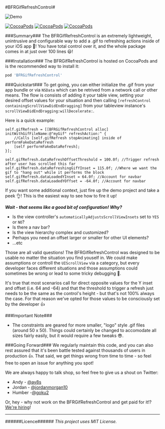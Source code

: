 #BFRGifRefreshControl#

![Demo](https://s3.amazonaws.com/f.cl.ly/items/2H053X262o351Z122O3M/Screen%20Recording%202016-04-28%20at%2012.55%20PM.gif?v=2cc44e39)

[![CocoaPods](https://img.shields.io/cocoapods/p/BFRGifRefreshControl.svg)]() [![CocoaPods](https://img.shields.io/cocoapods/v/BFRGifRefreshControl.svg)]() [![CocoaPods](https://img.shields.io/cocoapods/l/BFRGifRefreshControl.svg)]()

###Summary###
The BFRGifRefreshControl is an extremely lightweight, unintrusive and configurable way to add a .gif to refreshing actions inside of your iOS app 📱! You have total control over it, and the whole package comes in at just over 100 lines 😃!

###Installation###
The BFRGifRefreshControl is hosted on CocoaPods and is the recommended way to install it:
```ruby
pod 'BFRGifRefreshControl'
```

###Quickstart###
To get going, you can either initialize the .gif from your app bundle or via `NSData` which can be retrived from a network call or other means.
The flow is consists of adding it your table view, setting your desired offset values for your situation and then calling `[refreshControl containingScrollViewDidEndDragging]` from your tableview instance's `scrollViewDidEndDragging:willDecelerate:`.


Here is a quick example:

```
self.gifRefresh = [[BFRGifRefreshControl alloc] initWithGifFileName:@"myGif" refreshAction:^ {
    //Calls [self.gifRefresh stopAnimating] inside of performFakeDataRefresh
    [self performFakeDataRefresh];
}];
    
self.gifRefresh.dataRefreshOffsetThreshold = 100.0f; //Trigger refresh after user has scrolled this far
self.gifRefresh.dataRefreshingGifYInset = 115.0f; //Where we want the gif to "hang out" while it performs the block
self.gifRefresh.dataLoadedYInset = 64.0f; //Account for navbar
self.gifRefresh.dataLoadedYOffset = -64.0f; //Account for navbar
```

If you want some additional context, just fire up the demo project and take a peek 👌! This is the easiest way to see how to fire it up!

**_Wait - that seems like a good bit of configuration! Why?_**

- Is the view controller's `automaticallyAdjustsScrollViewInsets` set to `YES` or `NO`? 
- Is there a nav bar? 
- Is the view hierarchy complex and customized? 
- Perhaps you need an offset larger or smaller for other UI elements?
- ...etc

Those are all valid questions! The BFRGifRefreshControl was designed to be usable no matter the situation you find youself in. We could make assumptions or controll the `UIScrollView` via a category, but
every developer faces different situations and those assumptions could sometimes be wrong or lead to some tricky debugging 🐛. 

It's true that most scenarios call for direct opposite values for the Y inset and offset (i.e. 64 and -64) and that the threshold to trigger a refresh just needs to be the same as the control's height - but that's not 100% always the case. For that reason we've opted for those values to be consciously set by the developer 👍

###Important Note###
- The constraints are geared for more smaller, "logo" style .gif files (around 50 x 50). Things could certainly be changed to accomodate all sizes fairly easily, but it would require a few tweaks 😎.

###Going Forward###
We regularly maintain this code, and you can also rest assured that it's been battle tested against thousands of users in production 👍. That said, we get things wrong from time to time - so feel free to open an issue for anything you spot!

We are always happy to talk shop, so feel free to give us a shout on Twitter:

+ Andy - [@ay8s](http://www.twitter.com/ay8s)
+ Jordan - [@jordanmorgan10](http://www.twitter.com/jordanmorgan10)
+ Humber -[@goku2](http://www.twitter.com/goku2)

Or, hey - why not work on the BFRGifRefreshControl and get paid for it!? [We're hiring](http://www.buffer.com/journey)!

- - -
######Licence######
_This project uses MIT License._
